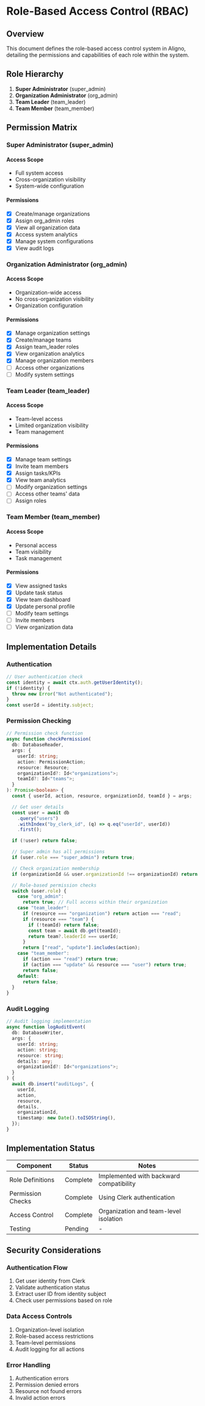 # Role-Based Access Control (RBAC)

## Overview

This document defines the role-based access control system in Aligno, detailing the permissions and capabilities of each role within the system.

## Role Hierarchy

1. **Super Administrator** (super_admin)
2. **Organization Administrator** (org_admin)
3. **Team Leader** (team_leader)
4. **Team Member** (team_member)

## Permission Matrix

### Super Administrator (super_admin)

#### Access Scope
- Full system access
- Cross-organization visibility
- System-wide configuration

#### Permissions
- [x] Create/manage organizations
- [x] Assign org_admin roles
- [x] View all organization data
- [x] Access system analytics
- [x] Manage system configurations
- [x] View audit logs

### Organization Administrator (org_admin)

#### Access Scope
- Organization-wide access
- No cross-organization visibility
- Organization configuration

#### Permissions
- [x] Manage organization settings
- [x] Create/manage teams
- [x] Assign team_leader roles
- [x] View organization analytics
- [x] Manage organization members
- [ ] Access other organizations
- [ ] Modify system settings

### Team Leader (team_leader)

#### Access Scope
- Team-level access
- Limited organization visibility
- Team management

#### Permissions
- [x] Manage team settings
- [x] Invite team members
- [x] Assign tasks/KPIs
- [x] View team analytics
- [ ] Modify organization settings
- [ ] Access other teams' data
- [ ] Assign roles

### Team Member (team_member)

#### Access Scope
- Personal access
- Team visibility
- Task management

#### Permissions
- [x] View assigned tasks
- [x] Update task status
- [x] View team dashboard
- [x] Update personal profile
- [ ] Modify team settings
- [ ] Invite members
- [ ] View organization data

## Implementation Details

### Authentication

```typescript
// User authentication check
const identity = await ctx.auth.getUserIdentity();
if (!identity) {
  throw new Error("Not authenticated");
}
const userId = identity.subject;
```

### Permission Checking

```typescript
// Permission check function
async function checkPermission(
  db: DatabaseReader,
  args: {
    userId: string;
    action: PermissionAction;
    resource: Resource;
    organizationId?: Id<"organizations">;
    teamId?: Id<"teams">;
  }
): Promise<boolean> {
  const { userId, action, resource, organizationId, teamId } = args;

  // Get user details
  const user = await db
    .query("users")
    .withIndex("by_clerk_id", (q) => q.eq("userId", userId))
    .first();

  if (!user) return false;

  // Super admin has all permissions
  if (user.role === "super_admin") return true;

  // Check organization membership
  if (organizationId && user.organizationId !== organizationId) return false;

  // Role-based permission checks
  switch (user.role) {
    case "org_admin":
      return true; // Full access within their organization
    case "team_leader":
      if (resource === "organization") return action === "read";
      if (resource === "team") {
        if (!teamId) return false;
        const team = await db.get(teamId);
        return team?.leaderId === userId;
      }
      return ["read", "update"].includes(action);
    case "team_member":
      if (action === "read") return true;
      if (action === "update" && resource === "user") return true;
      return false;
    default:
      return false;
  }
}
```

### Audit Logging

```typescript
// Audit logging implementation
async function logAuditEvent(
  db: DatabaseWriter,
  args: {
    userId: string;
    action: string;
    resource: string;
    details: any;
    organizationId?: Id<"organizations">;
  }
) {
  await db.insert("auditLogs", {
    userId,
    action,
    resource,
    details,
    organizationId,
    timestamp: new Date().toISOString(),
  });
}
```

## Implementation Status

| Component | Status | Notes |
|-----------|--------|-------|
| Role Definitions | Complete | Implemented with backward compatibility |
| Permission Checks | Complete | Using Clerk authentication |
| Access Control | Complete | Organization and team-level isolation |
| Testing | Pending | - |

## Security Considerations

### Authentication Flow
1. Get user identity from Clerk
2. Validate authentication status
3. Extract user ID from identity subject
4. Check user permissions based on role

### Data Access Controls
1. Organization-level isolation
2. Role-based access restrictions
3. Team-level permissions
4. Audit logging for all actions

### Error Handling
1. Authentication errors
2. Permission denied errors
3. Resource not found errors
4. Invalid action errors